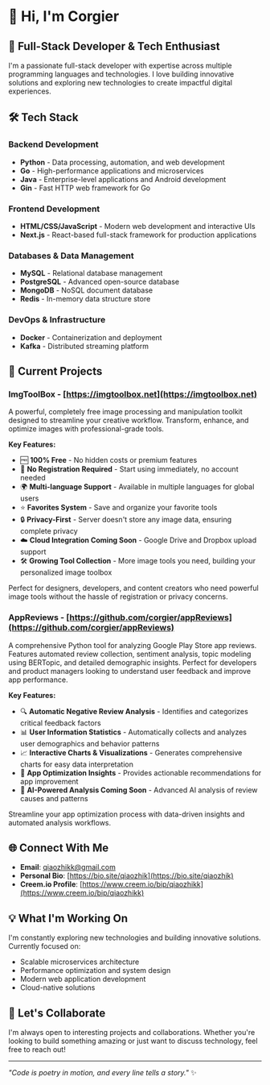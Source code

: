 # 👋 Hi, I'm Corgier

## 🚀 Full-Stack Developer & Tech Enthusiast

I'm a passionate full-stack developer with expertise across multiple programming languages and technologies. I love building innovative solutions and exploring new technologies to create impactful digital experiences.

## 🛠️ Tech Stack

### **Backend Development**
- **Python** - Data processing, automation, and web development
- **Go** - High-performance applications and microservices
- **Java** - Enterprise-level applications and Android development
- **Gin** - Fast HTTP web framework for Go

### **Frontend Development**
- **HTML/CSS/JavaScript** - Modern web development and interactive UIs
- **Next.js** - React-based full-stack framework for production applications

### **Databases & Data Management**
- **MySQL** - Relational database management
- **PostgreSQL** - Advanced open-source database
- **MongoDB** - NoSQL document database
- **Redis** - In-memory data structure store

### **DevOps & Infrastructure**
- **Docker** - Containerization and deployment
- **Kafka** - Distributed streaming platform

## 🎯 Current Projects

### **ImgToolBox** - [https://imgtoolbox.net](https://imgtoolbox.net)
A powerful, completely free image processing and manipulation toolkit designed to streamline your creative workflow. Transform, enhance, and optimize images with professional-grade tools.

**Key Features:**
- 🆓 **100% Free** - No hidden costs or premium features
- 🚀 **No Registration Required** - Start using immediately, no account needed
- 🌍 **Multi-language Support** - Available in multiple languages for global users
- ⭐ **Favorites System** - Save and organize your favorite tools
- 🔒 **Privacy-First** - Server doesn't store any image data, ensuring complete privacy
- ☁️ **Cloud Integration Coming Soon** - Google Drive and Dropbox upload support
- 🛠️ **Growing Tool Collection** - More image tools you need, building your personalized image toolbox

Perfect for designers, developers, and content creators who need powerful image tools without the hassle of registration or privacy concerns.

### **AppReviews** - [https://github.com/corgier/appReviews](https://github.com/corgier/appReviews)
A comprehensive Python tool for analyzing Google Play Store app reviews. Features automated review collection, sentiment analysis, topic modeling using BERTopic, and detailed demographic insights. Perfect for developers and product managers looking to understand user feedback and improve app performance.

**Key Features:**
- 🔍 **Automatic Negative Review Analysis** - Identifies and categorizes critical feedback factors
- 📊 **User Information Statistics** - Automatically collects and analyzes user demographics and behavior patterns
- 📈 **Interactive Charts & Visualizations** - Generates comprehensive charts for easy data interpretation
- 🎯 **App Optimization Insights** - Provides actionable recommendations for app improvement
- 🤖 **AI-Powered Analysis Coming Soon** - Advanced AI analysis of review causes and patterns

Streamline your app optimization process with data-driven insights and automated analysis workflows.

## 🌐 Connect With Me

- **Email**: [qiaozhikk@gmail.com](mailto:qiaozhikk@gmail.com)
- **Personal Bio**: [https://bio.site/qiaozhik](https://bio.site/qiaozhik)
- **Creem.io Profile**: [https://www.creem.io/bip/qiaozhikk](https://www.creem.io/bip/qiaozhikk)

## 💡 What I'm Working On

I'm constantly exploring new technologies and building innovative solutions. Currently focused on:
- Scalable microservices architecture
- Performance optimization and system design
- Modern web application development
- Cloud-native solutions

## 🤝 Let's Collaborate

I'm always open to interesting projects and collaborations. Whether you're looking to build something amazing or just want to discuss technology, feel free to reach out!

---

*"Code is poetry in motion, and every line tells a story."* ✨
